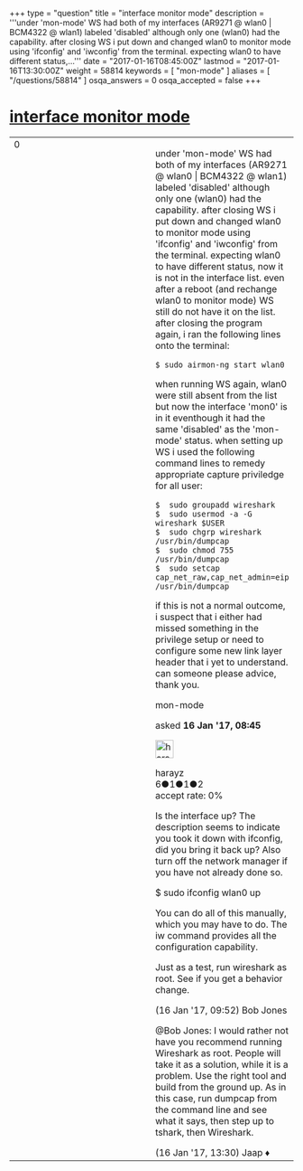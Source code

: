 +++
type = "question"
title = "interface monitor mode"
description = '''under &#x27;mon-mode&#x27; WS had both of my interfaces (AR9271 @ wlan0 | BCM4322 @ wlan1) labeled &#x27;disabled&#x27; although only one (wlan0) had the capability. after closing WS i put down and changed wlan0 to monitor mode using &#x27;ifconfig&#x27; and &#x27;iwconfig&#x27; from the terminal. expecting wlan0 to have different status,...'''
date = "2017-01-16T08:45:00Z"
lastmod = "2017-01-16T13:30:00Z"
weight = 58814
keywords = [ "mon-mode" ]
aliases = [ "/questions/58814" ]
osqa_answers = 0
osqa_accepted = false
+++

<div class="headNormal">

# [interface monitor mode](/questions/58814/interface-monitor-mode)

</div>

<div id="main-body">

<div id="askform">

<table id="question-table" style="width:100%;"><colgroup><col style="width: 50%" /><col style="width: 50%" /></colgroup><tbody><tr class="odd"><td style="width: 30px; vertical-align: top"><div class="vote-buttons"><span id="post-58814-upvote" class="ajax-command post-vote up" rel="nofollow" title="I like this post (click again to cancel)"> </span><div id="post-58814-score" class="post-score" title="current number of votes">0</div><span id="post-58814-downvote" class="ajax-command post-vote down" rel="nofollow" title="I dont like this post (click again to cancel)"> </span> <span id="favorite-mark" class="ajax-command favorite-mark" rel="nofollow" title="mark/unmark this question as favorite (click again to cancel)"> </span><div id="favorite-count" class="favorite-count"></div></div></td><td><div id="item-right"><div class="question-body"><p>under 'mon-mode' WS had both of my interfaces (AR9271 @ wlan0 | BCM4322 @ wlan1) labeled 'disabled' although only one (wlan0) had the capability. after closing WS i put down and changed wlan0 to monitor mode using 'ifconfig' and 'iwconfig' from the terminal. expecting wlan0 to have different status, now it is not in the interface list. even after a reboot (and rechange wlan0 to monitor mode) WS still do not have it on the list. after closing the program again, i ran the following lines onto the terminal:</p><pre><code>$ sudo airmon-ng start wlan0</code></pre><p>when running WS again, wlan0 were still absent from the list but now the interface 'mon0' is in it eventhough it had the same 'disabled' as the 'mon-mode' status. when setting up WS i used the following command lines to remedy appropriate capture priviledge for all user:</p><pre><code>$  sudo groupadd wireshark
$  sudo usermod -a -G wireshark $USER
$  sudo chgrp wireshark /usr/bin/dumpcap
$  sudo chmod 755 /usr/bin/dumpcap
$  sudo setcap cap_net_raw,cap_net_admin=eip /usr/bin/dumpcap</code></pre><p>if this is not a normal outcome, i suspect that i either had missed something in the privilege setup or need to configure some new link layer header that i yet to understand. can someone please advice, thank you.</p></div><div id="question-tags" class="tags-container tags"><span class="post-tag tag-link-mon-mode" rel="tag" title="see questions tagged &#39;mon-mode&#39;">mon-mode</span></div><div id="question-controls" class="post-controls"></div><div class="post-update-info-container"><div class="post-update-info post-update-info-user"><p>asked <strong>16 Jan '17, 08:45</strong></p><img src="https://secure.gravatar.com/avatar/60026646367fa10a74b8a95a1728a0dc?s=32&amp;d=identicon&amp;r=g" class="gravatar" width="32" height="32" alt="harayz&#39;s gravatar image" /><p><span>harayz</span><br />
<span class="score" title="6 reputation points">6</span><span title="1 badges"><span class="badge1">●</span><span class="badgecount">1</span></span><span title="1 badges"><span class="silver">●</span><span class="badgecount">1</span></span><span title="2 badges"><span class="bronze">●</span><span class="badgecount">2</span></span><br />
<span class="accept_rate" title="Rate of the user&#39;s accepted answers">accept rate:</span> <span title="harayz has no accepted answers">0%</span></p></div></div><div id="comments-container-58814" class="comments-container"><span id="58820"></span><div id="comment-58820" class="comment"><div id="post-58820-score" class="comment-score"></div><div class="comment-text"><p>Is the interface up? The description seems to indicate you took it down with ifconfig, did you bring it back up? Also turn off the network manager if you have not already done so.</p><p>$ sudo ifconfig wlan0 up</p><p>You can do all of this manually, which you may have to do. The iw command provides all the configuration capability.</p><p>Just as a test, run wireshark as root. See if you get a behavior change.</p></div><div id="comment-58820-info" class="comment-info"><span class="comment-age">(16 Jan '17, 09:52)</span> <span class="comment-user userinfo">Bob Jones</span></div></div><span id="58821"></span><div id="comment-58821" class="comment"><div id="post-58821-score" class="comment-score"></div><div class="comment-text"><p><span>@Bob Jones</span>: I would rather not have you recommend running Wireshark as root. People will take it as a solution, while it is a problem. Use the right tool and build from the ground up. As in this case, run dumpcap from the command line and see what it says, then step up to tshark, then Wireshark.</p></div><div id="comment-58821-info" class="comment-info"><span class="comment-age">(16 Jan '17, 13:30)</span> <span class="comment-user userinfo">Jaap ♦</span></div></div></div><div id="comment-tools-58814" class="comment-tools"></div><div class="clear"></div><div id="comment-58814-form-container" class="comment-form-container"></div><div class="clear"></div></div></td></tr></tbody></table>

</div>

</div>

